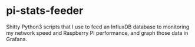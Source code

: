 # pi-stats-feeder

Shitty Python3 scripts that I use to feed an InfluxDB database to monitoring my network speed and Raspberry PI performance, and graph those data in Grafana.

